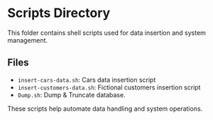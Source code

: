 # Scripts Directory

This folder contains shell scripts used for data insertion and system management.

## Files
- `insert-cars-data.sh`: Cars data insertion script 
- `insert-customers-data.sh`: Fictional customers insertion script 
- `Dump.sh`: Dump & Truncate database.

These scripts help automate data handling and system operations.
